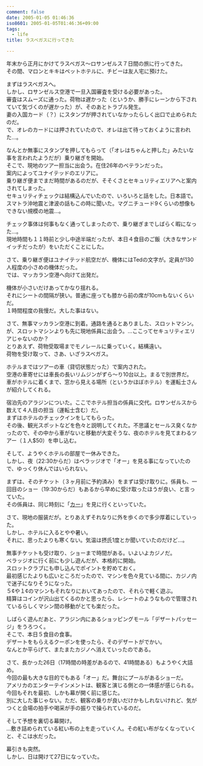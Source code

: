```yaml
---
comment: false
date: 2005-01-05 01:46:36
iso8601: 2005-01-05T01:46:36+09:00
tags:
  - life
title: ラスベガスに行ってきた

---
```


<div class="entry-body">
  <p>年末から正月にかけてラスベガス〜ロサンゼルス７日間の旅に行ってきた。<br />
    その間、マロンとキキはペットホテルに、チビーは友人宅に預けた。</p>

  <p>まずはラスベガスへ。<br />
    しかし、ロサンゼルス空港で一旦入国審査を受ける必要があった。<br />
    審査はスムーズに通った。荷物は遅かった（というか、勝手にレーンから下されていて気づくのが遅かった）が、そのあとトラブル発生。<br />
    妻の入国カード（？）にスタンプが押されていなかったらしく出口で止められたのだ。<br />
    で、オレのカードには押されていたので、オレは出て待っておくように言われた…。</p>

  <p>なんとか無事にスタンプを押してもらって（「オレはちゃんと押した」みたいな事を言われたようだが）乗り継ぎを開始。<br />
    そこで、現地のツアー担当に出会う。在住26年のベテランだった。<br />
    案内によってユナイテッドのエリアに。<br />
    乗り継ぎ便までまだ時間があるのだが、そそくさとセキュリティエリアへと案内されてしまった。<br />
    セキュリティチェックは結構込んでいたので、いろいろと話をした。日本語で。<br />
    スマトラ沖地震と津波の話もこの時に聞いた。マグニチュード9くらいの想像もできない規模の地震…。</p>

  <p>チェック事体は何事もなく通ってしまったので、乗り継ぎまでしばらく暇になった…。<br />
    現地時間も１１時前と少し中途半端だったが、本日４食目のご飯（大きなサンドイッチだったが）をいただくことにした。</p>

  <p>さて、乗り継ぎ便はユナイテッド航空だが、機体にはTedの文字が。定員が130人程度の小さめの機体だった。<br />
    では、マッカラン空港へ向けて出発だ。</p>

  <p>機体が小さいだけあってかなり揺れる。<br />
    それにシートの間隔が狭い。普通に座っても膝から前の席が10cmもないくらいだ。<br />
    １時間程度の我慢だ。大した事はない。</p>

  <p>さて、無事マッカラン空港に到着。通路を通るとありました、スロットマシン。<br />
    が、スロットマシンよりも先に現地係員に出会う。…ここってセキュリティエリアじゃないのか？<br />
    とりあえず、荷物受取場までモノレールに乗っていく。結構遠い。<br />
    荷物を受け取って、さあ、いざラスベガス。</p>

  <p>ホテルまではツアーの車（貸切状態だった）で案内された。<br />
    空港の車寄せには車長の長いリムジンがずら〜り10台以上。まるで別世界だ。<br />
    車がホテルに着くまで、窓から見える場所（というかほぼホテル）を運転士さんが紹介してくれる。</p>

  <p>宿泊先のアラジンについた。ここでホテル担当の係員に交代。ロサンゼルスから数えて４人目の担当（運転士含む）だ。<br />
    まずはホテルのチェックインをしてもらった。<br />
    その後、観光スポットなどを色々と説明してくれた。不思議とセールス臭くなかったので、その中から車がないと移動が大変そうな、夜のホテルを見てまわるツアー（１人$50）を申し込む。</p>

  <p>そして、ようやくホテルの部屋で一休みできた。<br />
    しかし、夜（22:30からだ）はベラッジオで「オー」を見る事になっていたので、ゆっくり休んではいられない。</p>

  <p>まずは、そのチケット（３ヶ月前に予約済み）をまずは受け取りに。係員も、一回目のショー（19:30からだ）もあるから早めに受け取ったほうが良い、と言っていた。<br />
    その係員は、同じ時刻に「<a href="http://www.mgmgrand.com/entertainment/ka-cirque-du-soleil-show.aspx">カー</a>」を見に行くといっていた。</p>

  <p>さて、現地の服装だが。とりあえずそれなりに外を歩くので多少厚着にしていった。<br />
    しかし、ホテルに入るとやや暑い。<br />
    それに、思ったよりも寒くない。気温は摂氏1度とか聞いていたのだけど…。</p>

  <p>無事チケットも受け取り、ショーまで時間がある。いよいよカジノだ。<br />
    ベラッジオに行く前にも少し遊んだが、本格的に開始。<br />
    スロットクラブにも申し込んでポイントを貯めておく。<br />
    最初感じたよりも広いところだったので、マシンを色々見ている間に、カジノ内で迷子になりそうになった。<br />
    ５&cent;や１&cent;のマシンもそれなりにおいてあったので、それらで軽く遊ぶ。<br />
    精算はコインが沢山出てくるのかと思ったら、レシートのようなもので管理されているらしくマシン間の移動がとても楽だった。</p>

  <p>しばらく遊んだあと、アラジン内にあるショッピングモール「デザートパッセージ」をうろつく。<br />
    そこで、本日５食目の食事。<br />
    デザートをもらえるクーポンを使ったら、そのデザートがでかい。<br />
    なんとか平らげて、またまたカジノへ消えていったのである。</p>

  <p>さて、長かった26日（17時間の時差があるので、41時間ある）もようやく大詰め。<br />
    今回の最も大きな目的でもある「オー」だ。舞台にプールがあるショーだ。<br />
    アメリカのエンターテインメントは、観客と演じる側との一体感が感じられる。今回もそれを最初、しかも幕が開く前に感じた。<br />
    別に大した事じゃない。ただ、観客の乗りが良いだけかもしれないけれど、気がつくと会場の拍手や喝采が手の振りで操られているのだ。</p>

  <p>そして予想を裏切る幕開け。<br />
    …敷き詰められている紅い布の上を走っていく人。その紅い布がなくなっていくと、そこは水だった。</p>

  <p>幕引きも突然。<br />
    しかし、日は開けて27日になっていた。</p>
</div>
